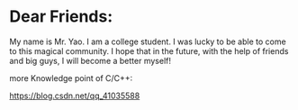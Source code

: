 # Dear Friends:
My name is Mr. Yao. I am a college student. I was lucky to be able to come to this magical community. I hope that in the future, with the help of friends and big guys, I will become a better myself!

more Knowledge point of C/C++:

https://blog.csdn.net/qq_41035588
